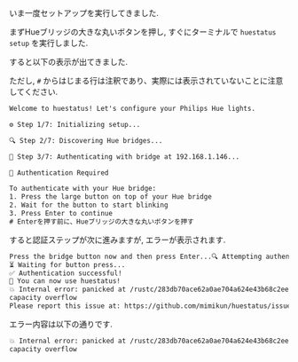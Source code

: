 いま一度セットアップを実行してきました.

まずHueブリッジの大きな丸いボタンを押し, すぐにターミナルで `huestatus setup` を実行しました.

すると以下の表示が出てきました.

ただし, `#` からはじまる行は注釈であり、実際には表示されていないことに注意してください.

```txt
Welcome to huestatus! Let's configure your Philips Hue lights.

⚙️ Step 1/7: Initializing setup...

🔍 Step 2/7: Discovering Hue bridges...

🔑 Step 3/7: Authenticating with bridge at 192.168.1.146...

🔑 Authentication Required

To authenticate with your Hue bridge:
1. Press the large button on top of your Hue bridge
2. Wait for the button to start blinking
3. Press Enter to continue
# Enterを押す前に、Hueブリッジの大きな丸いボタンを押す
```

すると認証ステップが次に進みますが, エラーが表示されます.

```txt
Press the bridge button now and then press Enter...🔍 Attempting authentication...
⏳ Waiting for button press...
✅ Authentication successful!
🎉 You can now use huestatus!
💥 Internal error: panicked at /rustc/283db70ace62a0ae704a624e43b68c2ee44b87a6/library/alloc/src/slice.rs:525:50:
capacity overflow
Please report this issue at: https://github.com/mimikun/huestatus/issues
```

エラー内容は以下の通りです.

```txt
💥 Internal error: panicked at /rustc/283db70ace62a0ae704a624e43b68c2ee44b87a6/library/alloc/src/slice.rs:525:50:
capacity overflow
```
